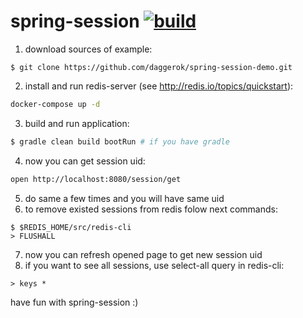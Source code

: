 spring-session [![build](https://travis-ci.org/daggerok/spring-session.svg?branch=master)](https://travis-ci.org/daggerok/spring-session)
==============

1. download sources of example:

`$ git clone https://github.com/daggerok/spring-session-demo.git`

2. install and run redis-server (see http://redis.io/topics/quickstart):

```bash
docker-compose up -d
```

3. build and run application:

```bash
$ gradle clean build bootRun # if you have gradle
```

4. now you can get session uid:

```bash
open http://localhost:8080/session/get
```

5. do same a few times and you will have same uid
6. to remove existed sessions from redis folow next commands:

```
$ $REDIS_HOME/src/redis-cli
> FLUSHALL
```

7. now you can refresh opened page to get new session uid
8. if you want to see all sessions, use select-all query in redis-cli:

`> keys *`

have fun with spring-session :)
